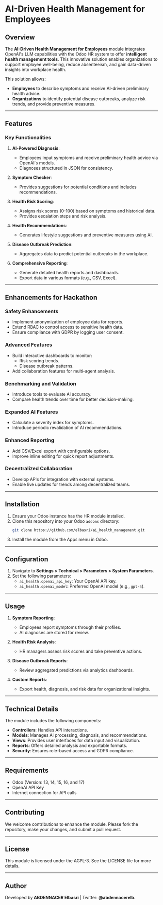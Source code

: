 
# AI-Driven Health Management for Employees

## Overview

The **AI-Driven Health Management for Employees** module integrates OpenAI's LLM capabilities with the Odoo HR system to offer **intelligent health management tools**. This innovative solution enables organizations to support employee well-being, reduce absenteeism, and gain data-driven insights into workplace health.

This solution allows:
- **Employees** to describe symptoms and receive AI-driven preliminary health advice.
- **Organizations** to identify potential disease outbreaks, analyze risk trends, and provide preventive measures.

---

## Features

### Key Functionalities
1. **AI-Powered Diagnosis**:
   - Employees input symptoms and receive preliminary health advice via OpenAI's models.
   - Diagnoses structured in JSON for consistency.

2. **Symptom Checker**:
   - Provides suggestions for potential conditions and includes recommendations.

3. **Health Risk Scoring**:
   - Assigns risk scores (0-100) based on symptoms and historical data.
   - Provides escalation steps and risk analysis.

4. **Health Recommendations**:
   - Generates lifestyle suggestions and preventive measures using AI.

5. **Disease Outbreak Prediction**:
   - Aggregates data to predict potential outbreaks in the workplace.

6. **Comprehensive Reporting**:
   - Generate detailed health reports and dashboards.
   - Export data in various formats (e.g., CSV, Excel).

---

## Enhancements for Hackathon

### **Safety Enhancements**
- Implement anonymization of employee data for reports.
- Extend RBAC to control access to sensitive health data.
- Ensure compliance with GDPR by logging user consent.

### **Advanced Features**
- Build interactive dashboards to monitor:
  - Risk scoring trends.
  - Disease outbreak patterns.
- Add collaboration features for multi-agent analysis.

### **Benchmarking and Validation**
- Introduce tools to evaluate AI accuracy.
- Compare health trends over time for better decision-making.

### **Expanded AI Features**
- Calculate a severity index for symptoms.
- Introduce periodic revalidation of AI recommendations.

### **Enhanced Reporting**
- Add CSV/Excel export with configurable options.
- Improve inline editing for quick report adjustments.

### **Decentralized Collaboration**
- Develop APIs for integration with external systems.
- Enable live updates for trends among decentralized teams.

---

## Installation

1. Ensure your Odoo instance has the HR module installed.
2. Clone this repository into your Odoo `addons` directory:
   ```bash
   git clone https://github.com/elbasri/ai_health_management.git
   ```
3. Install the module from the Apps menu in Odoo.

---

## Configuration

1. Navigate to **Settings > Technical > Parameters > System Parameters**.
2. Set the following parameters:
   - `ai_health.openai_api_key`: Your OpenAI API key.
   - `ai_health.openai_model`: Preferred OpenAI model (e.g., `gpt-4`).

---

## Usage

1. **Symptom Reporting**:
   - Employees report symptoms through their profiles.
   - AI diagnoses are stored for review.

2. **Health Risk Analysis**:
   - HR managers assess risk scores and take preventive actions.

3. **Disease Outbreak Reports**:
   - Review aggregated predictions via analytics dashboards.

4. **Custom Reports**:
   - Export health, diagnosis, and risk data for organizational insights.

---

## Technical Details

The module includes the following components:
- **Controllers**: Handles API interactions.
- **Models**: Manages AI processing, diagnosis, and recommendations.
- **Views**: Provides user interfaces for data input and visualization.
- **Reports**: Offers detailed analysis and exportable formats.
- **Security**: Ensures role-based access and GDPR compliance.

---

## Requirements

- Odoo (Version: 13, 14, 15, 16, and 17)
- OpenAI API Key
- Internet connection for API calls

---

## Contributing

We welcome contributions to enhance the module. Please fork the repository, make your changes, and submit a pull request.

---

## License

This module is licensed under the AGPL-3. See the LICENSE file for more details.

---

## Author

Developed by **ABDENNACER Elbasri** | Twitter: **@abdennacerelb**.
